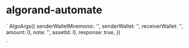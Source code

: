 # algorand-automate

`
AlgoArgs({
    senderWalletMnemonic: '',
    senderWallet: '',
    receiverWallet: '',
    amount: 0,
    note: '',
    assetId: 0,
    response: true,
})

`
